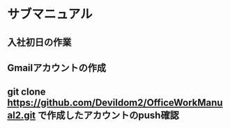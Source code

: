 # サブマニュアル
## 入社初日の作業
## Gmailアカウントの作成

## git clone https://github.com/Devildom2/OfficeWorkManual2.git で作成したアカウントのpush確認